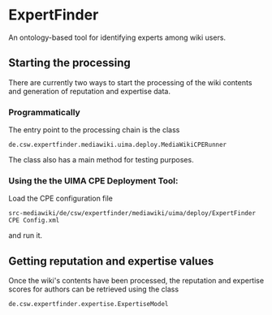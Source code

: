 # ExpertFinder
An ontology-based tool for identifying experts among wiki users.

## Starting the processing

There are currently two ways to start the processing of the wiki contents and generation of reputation and expertise data.

### Programmatically

The entry point to the processing chain is the class

`de.csw.expertfinder.mediawiki.uima.deploy.MediaWikiCPERunner`

The class also has a main method for testing purposes.

### Using the the UIMA CPE Deployment Tool:

Load the CPE configuration file

`src-mediawiki/de/csw/expertfinder/mediawiki/uima/deploy/ExpertFinder CPE Config.xml`

and run it.

## Getting reputation and expertise values
Once the wiki's contents have been processed, the reputation and expertise scores for authors can be retrieved using the class

`de.csw.expertfinder.expertise.ExpertiseModel`

